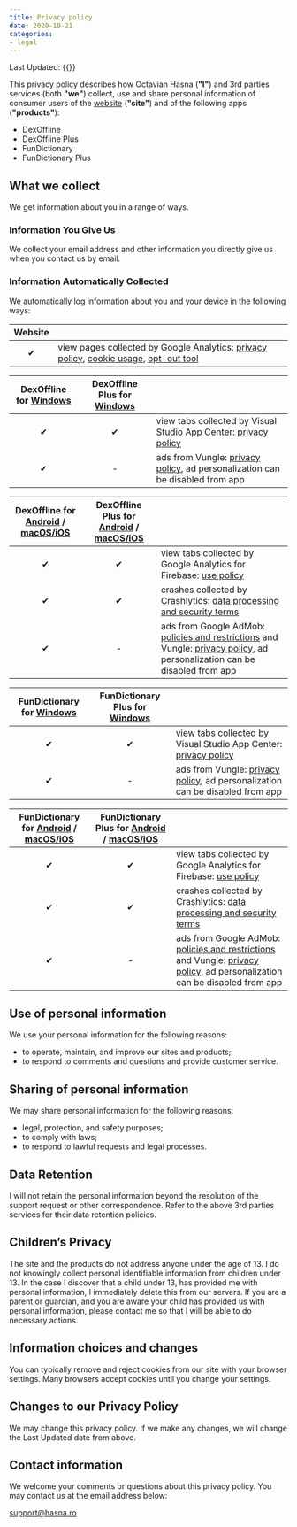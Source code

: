 ```yaml
---
title: Privacy policy
date: 2020-10-21
categories:
- legal
---
```


Last Updated: {{<lastModifiedDate>}}

This privacy policy describes how Octavian Hasna (**"I"**) and 3rd parties services (both **"we"**)
collect, use and share personal information of consumer users of the 
[website](https://www.hasna.ro) (**"site"**) and of the following apps (**"products"**):
* DexOffline
* DexOffline Plus
* FunDictionary
* FunDictionary Plus

## What we collect

We get information about you in a range of ways.

### Information You Give Us

We collect your email address and other information you directly give us when you contact us by email.

### Information Automatically Collected

We automatically log information about you and your device in the following ways:

| Website | |
| :---: | :--- |
| ✔ | view pages collected by Google Analytics: [privacy policy](https://policies.google.com/privacy), [cookie usage](https://developers.google.com/analytics/devguides/collection/analyticsjs/cookie-usage), [opt-out tool](https://tools.google.com/dlpage/gaoptout) |

| DexOffline for [Windows](https://apps.microsoft.com/detail/9N5XFPST5974) | DexOffline Plus for [Windows](https://apps.microsoft.com/detail/9NFVK1WQT472) | |
| :---: | :---: | :--- |
| ✔ | ✔ | view tabs collected by Visual Studio App Center: [privacy policy](https://privacy.microsoft.com) |
| ✔ | - | ads from Vungle: [privacy policy](https://vungle.com/privacy/), ad personalization can be disabled from app |

| DexOffline for [Android](https://play.google.com/store/apps/details?id=ro.hasna.dexoffline) / [macOS/iOS](https://apps.apple.com/app/id1567763970) | DexOffline Plus for [Android](https://play.google.com/store/apps/details?id=ro.hasna.dexoffline.plus) / [macOS/iOS](https://apps.apple.com/app/id1567769712) | |
| :---: | :---: | :--- |
| ✔ | ✔ | view tabs collected by Google Analytics for Firebase: [use policy](https://firebase.google.com/policies/analytics) |
| ✔ | ✔ | crashes collected by Crashlytics: [data processing and security terms](https://firebase.google.com/terms/crashlytics-app-distribution-data-processing-terms) |
| ✔ | - | ads from Google AdMob: [policies and restrictions](https://support.google.com/admob/answer/6128543) and Vungle: [privacy policy](https://vungle.com/privacy/), ad personalization can be disabled from app |

| FunDictionary for [Windows](https://apps.microsoft.com/detail/9N4BCG25SSRL) | FunDictionary Plus for [Windows](https://apps.microsoft.com/detail/9PBZ02TZ9XV2) | |
| :---: | :---: | :--- |
| ✔ | ✔ | view tabs collected by Visual Studio App Center: [privacy policy](https://privacy.microsoft.com) |
| ✔ | - | ads from Vungle: [privacy policy](https://vungle.com/privacy/), ad personalization can be disabled from app |

| FunDictionary for [Android](https://play.google.com/store/apps/details?id=ro.hasna.fundictionary) / [macOS/iOS](https://apps.apple.com/app/id1619120887) | FunDictionary Plus for [Android](https://play.google.com/store/apps/details?id=ro.hasna.fundictionary.plus) / [macOS/iOS](https://apps.apple.com/app/id1619120905) | |
| :---: | :---: | :--- |
| ✔ | ✔ | view tabs collected by Google Analytics for Firebase: [use policy](https://firebase.google.com/policies/analytics) |
| ✔ | ✔ | crashes collected by Crashlytics: [data processing and security terms](https://firebase.google.com/terms/crashlytics-app-distribution-data-processing-terms) |
| ✔ | - | ads from Google AdMob: [policies and restrictions](https://support.google.com/admob/answer/6128543) and Vungle: [privacy policy](https://vungle.com/privacy/), ad personalization can be disabled from app |

## Use of personal information

We use your personal information for the following reasons:
* to operate, maintain, and improve our sites and products;
* to respond to comments and questions and provide customer service.

## Sharing of personal information

We may share personal information for the following reasons:
* legal, protection, and safety purposes;
* to comply with laws;
* to respond to lawful requests and legal processes.

## Data Retention

I will not retain the personal information beyond the resolution of the support request or other correspondence. Refer
to the above 3rd parties services for their data retention policies.

## Children’s Privacy

The site and the products do not address anyone under the age of 13. I do not knowingly collect personal identifiable
information from children under 13. In the case I discover that a child under 13, has provided me with personal
information, I immediately delete this from our servers. If you are a parent or guardian, and you are aware your child
has provided us with personal information, please contact me so that I will be able to do necessary actions.

## Information choices and changes

You can typically remove and reject cookies from our site with your browser settings. Many browsers accept cookies until
you change your settings.

## Changes to our Privacy Policy

We may change this privacy policy. If we make any changes, we will change the Last Updated date from above.

## Contact information

We welcome your comments or questions about this privacy policy. You may contact us at the email address below:

support@hasna.ro
